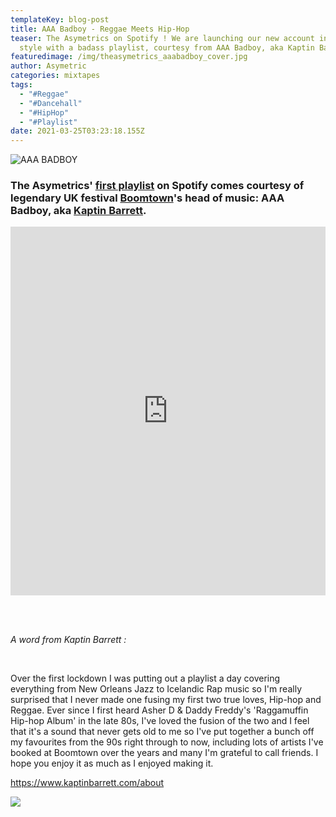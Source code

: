 ```yaml
---
templateKey: blog-post
title: AAA Badboy - Reggae Meets Hip-Hop
teaser: The Asymetrics on Spotify ! We are launching our new account in fine
  style with a badass playlist, courtesy from AAA Badboy, aka Kaptin Barrett !
featuredimage: /img/theasymetrics_aaabadboy_cover.jpg
author: Asymetric
categories: mixtapes
tags:
  - "#Reggae"
  - "#Dancehall"
  - "#HipHop"
  - "#Playlist"
date: 2021-03-25T03:23:18.155Z
---
```

![](/img/theasymetrics_aaabadboy_cover.jpg "AAA BADBOY")

### The Asymetrics' [first playlist](https://open.spotify.com/playlist/6rHW23BaddZT6TIlz1sFjx?si=EJiOJ8HAR_yFTMYckrRZCQ) on Spotify comes courtesy of legendary UK festival [Boomtown](https://en.wikipedia.org/wiki/Boomtown_(music_festival))'s head of music: AAA Badboy, aka [Kaptin Barrett](https://www.kaptinbarrett.com/).

<iframe src="https://open.spotify.com/embed/playlist/6rHW23BaddZT6TIlz1sFjx" width="100%" height="590" frameborder="0" allowtransparency="true" allow="encrypted-media"></iframe>

<br> <br>

*A word from Kaptin Barrett :* 

<br>

Over the first lockdown I was putting out a playlist a day covering everything from New Orleans Jazz to Icelandic Rap music so I'm really surprised that I never made one fusing my first two true loves, Hip-hop and Reggae. Ever since I first heard Asher D & Daddy Freddy's 'Raggamuffin Hip-hop Album' in the late 80s, I've loved the fusion of the two and I feel that it's a sound that never gets old to me so I've put together a bunch off my favourites from the 90s right through to now, including lots of artists I've booked at Boomtown over the years and many I'm grateful to call friends. I hope you enjoy it as much as I enjoyed making it.

<https://www.kaptinbarrett.com/about>

![](/img/162699233_519132799073651_7058549922003080786_n.jpg)